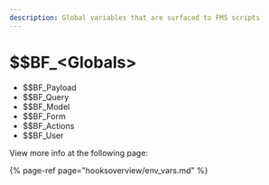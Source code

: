 ```yaml
---
description: Global variables that are surfaced to FMS scripts
---
```


# $$BF\_&lt;Globals&gt;

* $$BF\_Payload
* $$BF\_Query
* $$BF\_Model
* $$BF\_Form
* $$BF\_Actions
* $$BF\_User

View more info at the following page:

{% page-ref page="hooksoverview/env\_vars.md" %}

